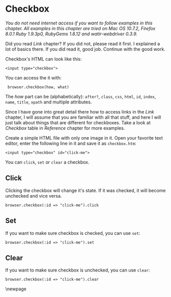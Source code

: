 # Checkbox

*You do not need internet access if you want to follow examples in this chapter. All examples in this chapter are tried on Mac OS 10.7.2, Firefox 8.0.1 Ruby 1.9.3p0, RubyGems 1.8.12 and watir-webdriver 0.3.9.*

Did you read *Link* chapter? If you did not, please read it first. I explained a lot of basics there. If you did read it, good job. Continue with the good work.

Checkbox's HTML can look like this:

    <input type="checkbox">

You can access the it with:

     browser.checkbox(how, what)

The *how* part can be (alphabetically): `after?`, `class`, `css`, `html`, `id`, `index`, `name`, `title`, `xpath` and multiple attributes.

Since I have gone into great detail there how to access links in the *Link* chapter, I will assume that you are familiar with all that stuff, and here I will just talk about things that are different for checkboxes. Take a look at *Checkbox* table in *Reference* chapter for more examples.

Create a simple HTML file with only one image in it. Open your favorite text editor, enter the following line in it and save it as `checkbox.htm`:

    <input type="checkbox" id="click-me">

You can `click`, `set` or `clear` a checkbox.

## Click

Clicking the checkbox will change it's state. If it was checked, it will become unchecked and vice versa.

    browser.checkbox(:id => "click-me").click

## Set

If you want to make sure checkbox is checked, you can use `set`:

    browser.checkbox(:id => "click-me").set

## Clear

If you want to make sure checkbox is unchecked, you can use `clear`:

    browser.checkbox(:id => "click-me").clear

\newpage

